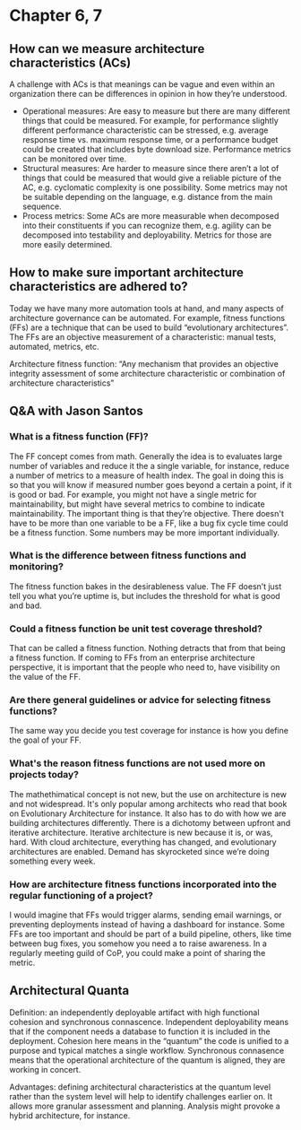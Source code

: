# Chapter 6, 7

## How can we measure architecture characteristics (ACs)
A challenge with ACs is that meanings can be vague and even within an organization there can be differences in opinion in how they’re understood.
- Operational measures: Are easy to measure but there are many different things that could be measured. For example, for performance slightly different performance characteristic can be stressed, e.g. average response time vs. maximum response time, or a performance budget could be created that includes byte download size. Performance metrics can be monitored over time.
- Structural measures: Are harder to measure since there aren’t a lot of things that could be measured that would give a reliable picture of the AC, e.g. cyclomatic complexity is one possibility. Some metrics may not be suitable depending on the language, e.g. distance from the main sequence.
- Process metrics: Some ACs are more measurable when decomposed into their constituents if you can recognize them, e.g. agility can be decomposed into testability and deployability. Metrics for those are more easily determined.

## How to make sure important architecture characteristics are adhered to?
Today we have many more automation tools at hand, and many aspects of architecture governance can be automated. For example, fitness functions (FFs) are a technique that can be used to build “evolutionary architectures”. The FFs are an objective measurement of a characteristic: manual tests, automated, metrics, etc.

Architecture fitness function: “Any mechanism that provides an objective integrity assessment of some architecture characteristic or combination of architecture characteristics”

## Q&A with Jason Santos
### What is a fitness function (FF)?
The FF concept comes from math. Generally the idea is to evaluates large number of variables and reduce it the a single variable, for instance, reduce a number of metrics to a measure of health index. The goal in doing this is so that you will know if measured number goes beyond a certain a point, if it is good or bad. For example, you might not have a single metric for maintainability, but might have several metrics to combine to indicate maintainability. The important thing is that they’re objective. There doesn't have to be more than one variable to be a FF, like a bug fix cycle time could be a fitness function. Some numbers may be more important individually.

### What is the difference between fitness functions and monitoring?
The fitness function bakes in the desirableness value. The FF doesn’t just tell you what you’re uptime is, but includes the threshold for what is good and bad.

### Could a fitness function be unit test coverage threshold? 
That can be called a fitness function. Nothing detracts that from that being a fitness function. If coming to FFs from an enterprise architecture perspective, it is important that the people who need to, have visibility on the value of the FF.

### Are there general guidelines or advice for selecting fitness functions?
The same way you decide you test coverage for instance is how you define the goal of your FF.

### What's the reason fitness functions are not used more on projects today?
The mathethimatical concept is not new, but the use on architecture is new and not widespread. It's only popular among architects who read that book on Evolutionary Architecture for instance. It also has to do with how we are building architectures differently. There is a dichotomy between upfront and iterative architecture. Iterative architecture is new because it is, or was, hard. With cloud architecture, everything has changed, and evolutionary architectures are enabled. Demand has skyrocketed since we’re doing something every week.

### How are architecture fitness functions incorporated into the regular functioning of a project?
I would imagine that FFs would trigger alarms, sending email warnings, or preventing deployments instead of having a dashboard for instance. Some FFs are too important and should be part of a build pipeline, others, like time between bug fixes, you somehow you need a to raise awareness. In a regularly meeting guild of CoP, you could make a point of sharing the metric.

## Architectural Quanta
Definition: an independently deployable artifact with high functional cohesion and synchronous connascence. Independent deployability means that if the component needs a database to function it is included in the deployment. Cohesion here means in the “quantum” the code is unified to a purpose and typical matches a single workflow. Synchronous connasence means that the operational architecture of the quantum is aligned, they are working in concert.

Advantages: defining architectural characteristics at the quantum level rather than the system level will help to identify challenges earlier on. It allows more granular assessment and planning. Analysis might provoke a hybrid architecture, for instance.

